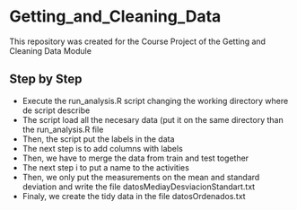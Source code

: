 # Getting_and_Cleaning_Data
This repository was created for the Course Project of the Getting and Cleaning Data Module

## Step by Step
* Execute the run_analysis.R script changing the working directory where de script describe
* The script load all the necesary data (put it on the same directory than the run_analysis.R file
* Then, the script put the labels in the data
* The next step is to add columns with labels
* Then, we have to merge the data from train and test together 
* The next step i to put a name to the activities
* Then, we only put the measurements on the mean and standard deviation and write the file datosMediayDesviacionStandart.txt
* Finaly, we create the tidy data in the file datosOrdenados.txt



